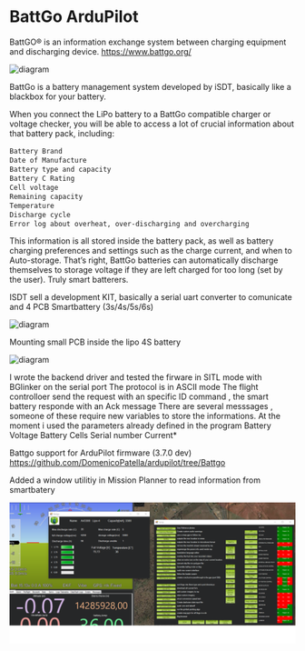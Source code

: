 # BattGo ArduPilot 
BattGO® is an information exchange system between charging equipment and discharging device.
https://www.battgo.org/

![diagram](https://github.com/domenicopatella/BattGo-ArduPilot-/blob/master/Media/IMG_1.bmp)

BattGo is a battery management system developed by iSDT, basically like a blackbox for your battery.

When you connect the LiPo battery to a BattGo compatible charger or voltage checker, you will be able to access a lot of crucial information about that battery pack, including:

    Battery Brand
    Date of Manufacture
    Battery type and capacity
    Battery C Rating
    Cell voltage
    Remaining capacity
    Temperature
    Discharge cycle
    Error log about overheat, over-discharging and overcharging

This information is all stored inside the battery pack, as well as battery charging preferences and settings such as the charge current, and when to Auto-storage.
That’s right, BattGo batteries can automatically discharge themselves to storage voltage if they are left charged for too long (set by the user). Truly smart batterers.

ISDT sell a development KIT, basically a serial uart converter to comunicate and 4 PCB Smartbattery  (3s/4s/5s/6s)

![diagram](https://github.com/domenicopatella/BattGo-ArduPilot-/blob/master/Media/developmentkit.png) 


Mounting small PCB inside the lipo 4S battery 

![diagram](https://github.com/domenicopatella/BattGo-ArduPilot-/blob/master/Media/immagine.png)



I wrote the backend driver and  tested  the firware in SITL mode with BGlinker on the serial port
The protocol is in ASCII mode 
The flight controlloer  send the request with an specific ID command , the smart battery responde with an Ack message
There are several messsages , someone of these require new variables to store the informations. 
At the moment i used the parameters already defined in the program
Battery Voltage
Battery Cells
Serial number 
Current*

Battgo support for ArduPilot firmware (3.7.0 dev)
https://github.com/DomenicoPatella/ardupilot/tree/Battgo

Added a window utilitiy in Mission Planner to read information from smartbatery

![diagram](https://github.com/DomenicoPatella/BattGo-ArduPilot/blob/master/Media/WIndow.png)


